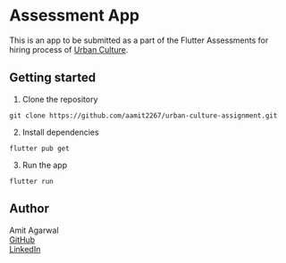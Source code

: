 # Assessment App

This is an app to be submitted as a part of the Flutter Assessments for hiring process of [Urban Culture](https://www.urbanculture.me/).

## Getting started

1. Clone the repository
```
git clone https://github.com/aamit2267/urban-culture-assignment.git
```

2. Install dependencies
```
flutter pub get
```

3. Run the app
```
flutter run
```

## Author
Amit Agarwal \
[GitHub](https://github.com/aamit2267) \
[LinkedIn](https://www.linkedin.com/in/amit-agarwal2267/)
